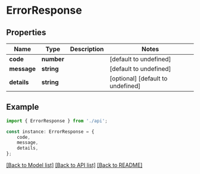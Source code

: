 # ErrorResponse


## Properties

Name | Type | Description | Notes
------------ | ------------- | ------------- | -------------
**code** | **number** |  | [default to undefined]
**message** | **string** |  | [default to undefined]
**details** | **string** |  | [optional] [default to undefined]

## Example

```typescript
import { ErrorResponse } from './api';

const instance: ErrorResponse = {
    code,
    message,
    details,
};
```

[[Back to Model list]](../README.md#documentation-for-models) [[Back to API list]](../README.md#documentation-for-api-endpoints) [[Back to README]](../README.md)
